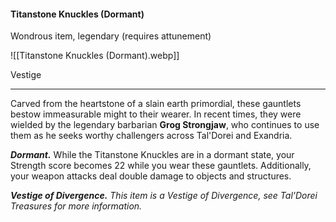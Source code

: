 #### Titanstone Knuckles (Dormant)

Wondrous item, legendary (requires attunement)

![[Titanstone Knuckles (Dormant).webp]]

Vestige

---

Carved from the heartstone of a slain earth primordial, these gauntlets bestow immeasurable might to their wearer. In recent times, they were wielded by the legendary barbarian **Grog Strongjaw**, who continues to use them as he seeks worthy challengers across Tal'Dorei and Exandria.

***Dormant.*** While the Titanstone Knuckles are in a dormant state, your Strength score becomes 22 while you wear these gauntlets. Additionally, your weapon attacks deal double damage to objects and structures.

***Vestige of Divergence.*** *This item is a Vestige of Divergence, see *Tal'Dorei Treasures* for more information.*